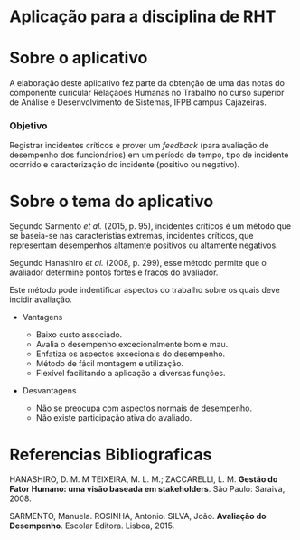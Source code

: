 # Aplicação para a disciplina de RHT

# Sobre o aplicativo

A elaboração deste aplicativo fez parte da obtenção de uma das notas do componente curicular Relaçãoes Humanas no Trabalho no curso superior de Análise e Desenvolvimento de Sistemas, IFPB campus Cajazeiras.

### Objetivo

Registrar incidentes críticos e prover um *feedback* (para avaliação de desempenho dos funcionários) em um período de tempo, tipo de incidente  ocorrido e caracterização do incidente (positivo ou negativo).

# Sobre o tema do aplicativo
Segundo Sarmento *et al.* (2015, p. 95), incidentes críticos é um método que se baseia-se nas caracteristias extremas, incidentes críticos, que representam desempenhos altamente positivos ou altamente negativos.

Segundo Hanashiro *et al.* (2008, p. 299), esse método permite que o avaliador determine pontos fortes e fracos do avaliador.

Este método pode indentificar aspectos do trabalho sobre os quais deve incidir avaliação.

* Vantagens
    * Baixo custo associado.
    * Avalia o desempenho excecionalmente bom e mau.
    * Enfatiza os aspectos excecionais do desempenho.
    * Método de fácil montagem e utilização.
    * Flexível facilitando a aplicação a diversas funções.

* Desvantagens
    * Não se preocupa com aspectos normais de desempenho.
    * Não existe participação ativa do avaliado.


# Referencias Bibliograficas

HANASHIRO, D. M. M TEIXEIRA, M. L. M.; ZACCARELLI, L. M. **Gestão do Fator Humano: uma visão baseada em stakeholders**. São Paulo: Saraiva, 2008.

SARMENTO, Manuela. ROSINHA, Antonio. SILVA, João. **Avaliação do Desempenho**. Escolar Editora. Lisboa, 2015.

